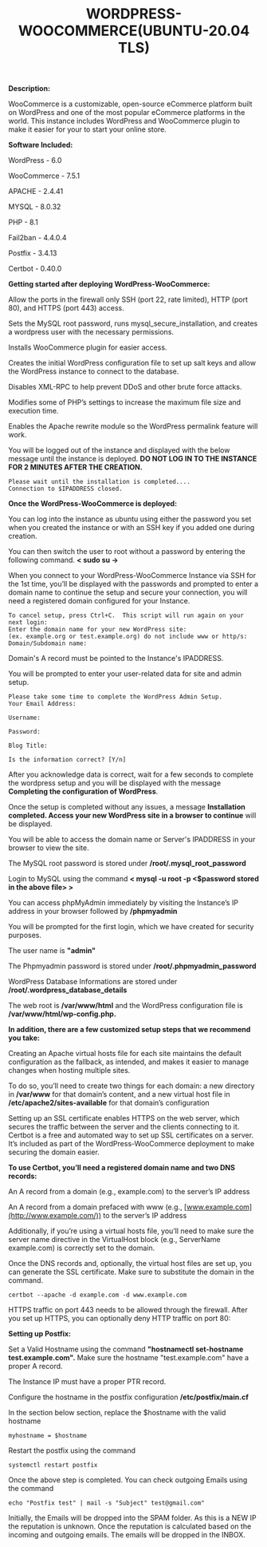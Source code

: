 ﻿---
title: WORDPRESS-WOOCOMMERCE(UBUNTU-20.04 TLS)
sidebar_label: WORDPRESS-WOOCOMMERCE
---

**Description:**

WooCommerce is a customizable, open-source eCommerce platform built on WordPress and one of the most popular eCommerce platforms in the world. This instance includes WordPress and WooCommerce plugin to make it easier for your to start your online store.

**Software Included:**

WordPress - 6.0

WooCommerce - 7.5.1

APACHE - 2.4.41

MYSQL - 8.0.32

PHP - 8.1

Fail2ban - 4.4.0.4

Postfix - 3.4.13

Certbot - 0.40.0

**Getting started after deploying WordPress-WooCommerce:**

Allow the ports in the firewall only SSH (port 22, rate limited), HTTP (port 80), and HTTPS (port 443) access.

Sets the MySQL root password, runs mysql_secure_installation, and creates a wordpress user with the necessary permissions.

Installs WooCommerce plugin for easier access.

Creates the initial WordPress configuration file to set up salt keys and allow the WordPress instance to connect to the database.

Disables XML-RPC to help prevent DDoS and other brute force attacks.

Modifies some of PHP’s settings to increase the maximum file size and execution time.

Enables the Apache rewrite module so the WordPress permalink feature will work.

You will be logged out of the instance and displayed with the below message until the instance is deployed.  **DO NOT LOG IN TO THE INSTANCE FOR 2 MINUTES AFTER THE CREATION.**

```
Please wait until the installation is completed....
Connection to $IPADDRESS closed.
```

**Once the WordPress-WooCommerce is deployed:**

You can log into the instance as ubuntu using either the password you set when you created the instance or with an SSH key if you added one during creation.

You can then switch the user to root without a password by entering the following command.  **< sudo su ->**

When you connect to your WordPress-WooCommerce Instance via SSH for the 1st time, you’ll be displayed with the passwords and prompted to enter a domain name to continue the setup and secure your connection, you will need a registered domain configured for your Instance.

```
To cancel setup, press Ctrl+C.  This script will run again on your next login:
Enter the domain name for your new WordPress site:
(ex. example.org or test.example.org) do not include www or http/s:
Domain/Subdomain name: 
```

Domain's A record must be pointed to the Instance's IPADDRESS.

You will be prompted to enter your user-related data for site and admin setup.
~~~
Please take some time to complete the WordPress Admin Setup.
Your Email Address: 

Username: 

Password:

Blog Title: 

Is the information correct? [Y/n] 
~~~

After you acknowledge data is correct, wait for a few seconds to complete the wordpress setup and you will be displayed with the message **Completing the configuration of WordPress**.

Once the setup is completed without any issues, a message **Installation completed. Access your new WordPress site in a browser to continue** will be displayed.

You will be able to access the domain name or Server's IPADDRESS in your browser to view the site.

The MySQL root password is stored under  **/root/.mysql_root_password**

Login to MySQL using the command  **< mysql -u root -p <$password stored in the above file> >**

You can access phpMyAdmin immediately by visiting the Instance’s IP address in your browser followed by  **/phpmyadmin**

You will be prompted for the first login, which we have created for security purposes.

The user name is  **"admin"**

The Phpmyadmin password is stored under  **/root/.phpmyadmin_password**

WordPress Database Informations are stored under  **/root/.wordpress_database_details**

The web root is  **/var/www/html**  and the WordPress configuration file is  **/var/www/html/wp-config.php.**

**In addition, there are a few customized setup steps that we recommend you take:**

Creating an Apache virtual hosts file for each site maintains the default configuration as the fallback, as intended, and makes it easier to manage changes when hosting multiple sites.

To do so, you’ll need to create two things for each domain: a new directory in  **/var/www**  for that domain’s content, and a new virtual host file in  **/etc/apache2/sites-available**  for that domain’s configuration

Setting up an SSL certificate enables HTTPS on the web server, which secures the traffic between the server and the clients connecting to it. Certbot is a free and automated way to set up SSL certificates on a server. It’s included as part of the WordPress-WooCommerce deployment to make securing the domain easier.

**To use Certbot, you’ll need a registered domain name and two DNS records:**

An A record from a domain (e.g., example.com) to the server’s IP address

An A record from a domain prefaced with www (e.g.,  [www.example.com](http://www.example.com/)) to the server’s IP address

Additionally, if you’re using a virtual hosts file, you’ll need to make sure the server name directive in the VirtualHost block (e.g., ServerName example.com) is correctly set to the domain.

Once the DNS records and, optionally, the virtual host files are set up, you can generate the SSL certificate. Make sure to substitute the domain in the command.

```
certbot --apache -d example.com -d www.example.com
```

HTTPS traffic on port 443 needs to be allowed through the firewall. After you set up HTTPS, you can optionally deny HTTP traffic on port 80:

**Setting up Postfix:**

Set a Valid Hostname using the command  **"hostnamectl set-hostname test.example.com".**  Make sure the hostname "test.example.com" have a proper A record.

The Instance IP must have a proper PTR record.

Configure the hostname in the postfix configuration  **/etc/postfix/main.cf**

In the section below section, replace the $hostname with the valid hostname

```
myhostname = $hostname
```

Restart the postfix using the command

```
systemctl restart postfix
```

Once the above step is completed. You can check outgoing Emails using the command

```
echo "Postfix test" | mail -s "Subject" test@gmail.com"
```

Initially, the Emails will be dropped into the SPAM folder. As this is a NEW IP the reputation is unknown. Once the reputation is calculated based on the incoming and outgoing emails. The emails will be dropped in the INBOX.